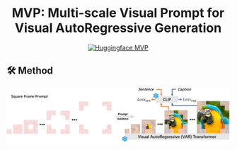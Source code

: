 <h1 align="center"> MVP: Multi-scale Visual Prompt for Visual AutoRegressive Generation <div align=center> </a></h1>

<div align="center">
  <a href="https://huggingface.co/ANSEL123/MVP">
    <img src="https://img.shields.io/static/v1?label=Model&message=Huggingface&color=orange" alt="Huggingface MVP">
  </a>
</div>

## 🛠️ Method
![model](framework.jpg)

